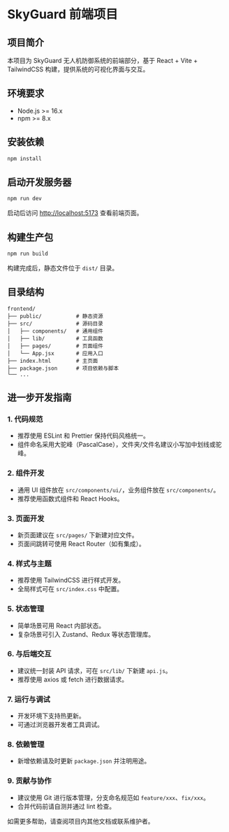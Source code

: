 # SkyGuard 前端项目

## 项目简介

本项目为 SkyGuard 无人机防御系统的前端部分，基于 React + Vite + TailwindCSS 构建，提供系统的可视化界面与交互。

## 环境要求

- Node.js >= 16.x
- npm >= 8.x

## 安装依赖

```bash
npm install
```

## 启动开发服务器

```bash
npm run dev
```

启动后访问 <http://localhost:5173> 查看前端页面。

## 构建生产包

```bash
npm run build
```

构建完成后，静态文件位于 `dist/` 目录。

## 目录结构

```text
frontend/
├── public/           # 静态资源
├── src/              # 源码目录
│   ├── components/   # 通用组件
│   ├── lib/          # 工具函数
│   ├── pages/        # 页面组件
│   └── App.jsx       # 应用入口
├── index.html        # 主页面
├── package.json      # 项目依赖与脚本
└── ...
```

## 进一步开发指南

### 1. 代码规范

- 推荐使用 ESLint 和 Prettier 保持代码风格统一。
- 组件命名采用大驼峰（PascalCase），文件夹/文件名建议小写加中划线或驼峰。

### 2. 组件开发

- 通用 UI 组件放在 `src/components/ui/`，业务组件放在 `src/components/`。
- 推荐使用函数式组件和 React Hooks。

### 3. 页面开发

- 新页面建议在 `src/pages/` 下新建对应文件。
- 页面间跳转可使用 React Router（如有集成）。

### 4. 样式与主题

- 推荐使用 TailwindCSS 进行样式开发。
- 全局样式可在 `src/index.css` 中配置。

### 5. 状态管理

- 简单场景可用 React 内部状态。
- 复杂场景可引入 Zustand、Redux 等状态管理库。

### 6. 与后端交互

- 建议统一封装 API 请求，可在 `src/lib/` 下新建 `api.js`。
- 推荐使用 axios 或 fetch 进行数据请求。

### 7. 运行与调试

- 开发环境下支持热更新。
- 可通过浏览器开发者工具调试。

### 8. 依赖管理

- 新增依赖请及时更新 `package.json` 并注明用途。

### 9. 贡献与协作

- 建议使用 Git 进行版本管理，分支命名规范如 `feature/xxx`、`fix/xxx`。
- 合并代码前请自测并通过 lint 检查。

如需更多帮助，请查阅项目内其他文档或联系维护者。

